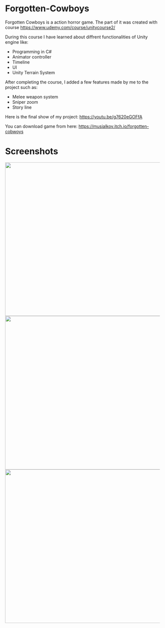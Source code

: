 # Forgotten-Cowboys 

Forgotten Cowboys is a action horror game. The part of it was created with course
https://www.udemy.com/course/unitycourse2/

During this course I have learned about diffrent functionalities of Unity engine like: 
* Programming in C#
* Animator controller
* Timeline 
* UI 
* Unity Terrain System

After completing the course, I added a few features made by me to the project such as:
* Melee weapon system
* Sniper zoom
* Story line

Here is the final show of my project:
https://youtu.be/g7620eGOFfA

You can download game from here:
https://musialkov.itch.io/forgotten-cobwoys

# Screenshots

<img src="https://user-images.githubusercontent.com/69191839/185053754-fc7981e5-d923-4d43-a897-d3c8bcbe832f.png" width="891" height="500">
<img src="https://user-images.githubusercontent.com/69191839/185053765-eb6c6dd3-9e59-49c3-9946-bc3ef5d24045.png" width="891" height="500">
<img src="https://user-images.githubusercontent.com/69191839/185053780-9cb9a860-7a7e-4c75-8d87-876e3be188b5.png" width="891" height="500">
